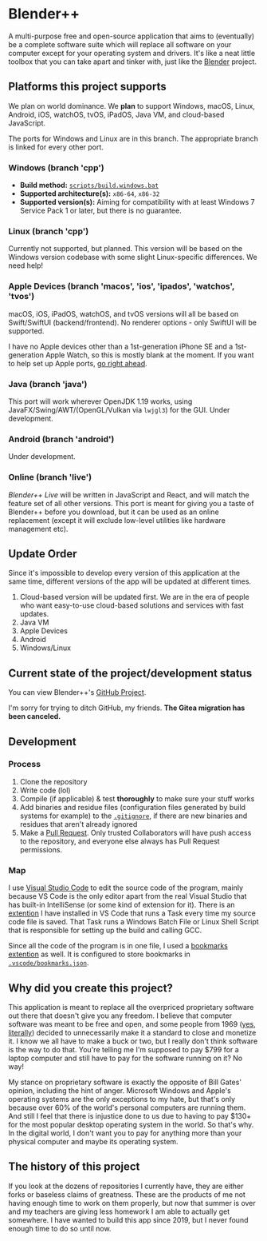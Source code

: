 # Blender++
A multi-purpose free and open-source application that aims to (eventually) be a complete software suite which will replace all software on your computer except for your operating system and drivers. It's like a neat little toolbox that you can take apart and tinker with, just like the [Blender](https://www.blender.org/) project.

## Platforms this project supports
We plan on world dominance. We **plan** to support Windows, macOS, Linux, Android, iOS, watchOS, tvOS, iPadOS, Java VM, and cloud-based JavaScript.

The ports for Windows and Linux are in this branch. The appropriate branch is linked for every other port.

### Windows (branch 'cpp')
* **Build method:** [`scripts/build.windows.bat`](https://github.com/HackerDaGreat57/bpp/blob/main/scripts/build.windows.bat)
* **Supported architecture(s):** `x86-64`, `x86-32`
* **Supported version(s):** Aiming for compatibility with at least Windows 7 Service Pack 1 or later, but there is no guarantee.

### Linux (branch 'cpp')
Currently not supported, but planned. This version will be based on the Windows version codebase with some slight Linux-specific differences. We need help!

### Apple Devices (branch 'macos', 'ios', 'ipados', 'watchos', 'tvos')
macOS, iOS, iPadOS, watchOS, and tvOS versions will all be based on Swift/SwiftUI (backend/frontend). No renderer options - only SwiftUI will be supported.

I have no Apple devices other than a 1st-generation iPhone SE and a 1st-generation Apple Watch, so this is mostly blank at the moment. If you want to help set up Apple ports, [go right ahead](https://github.com/HackerDaGreat57/bpp/pulls).

### Java (branch 'java')
This port will work wherever OpenJDK 1.19 works, using JavaFX/Swing/AWT/(OpenGL/Vulkan via `lwjgl3`) for the GUI. Under development.

### Android (branch 'android')
Under development.

### Online (branch 'live')
*Blender++ Live* will be written in JavaScript and React, and will match the feature set of all other versions. This port is meant for giving you a taste of Blender++ before you download, but it can be used as an online replacement (except it will exclude low-level utilities like hardware management etc).

## Update Order
Since it's impossible to develop every version of this application at the same time, different versions of the app will be updated at different times.
1. Cloud-based version will be updated first. We are in the era of people who want easy-to-use cloud-based solutions and services with fast updates.
2. Java VM
3. Apple Devices
4. Android
5. Windows/Linux

## Current state of the project/development status
You can view Blender++'s [GitHub Project](https://github.com/users/HackerDaGreat57/projects/2).

I'm sorry for trying to ditch GitHub, my friends. **The Gitea migration has been canceled.**

## Development
### Process
1. Clone the repository
2. Write code (lol)
3. Compile (if applicable) & test **thoroughly** to make sure your stuff works
4. Add binaries and residue files (configuration files generated by build systems for example) to the [`.gitignore`](https://github.com/HackerDaGreat57/bpp/blob/main/.gitignore), if there are new binaries and residues that aren't already ignored
5. Make a [Pull Request](https://github.com/HackerDaGreat57/bpp/pulls). Only trusted Collaborators will have push access to the repository, and everyone else always has Pull Request permissions.

### Map
I use [Visual Studio Code](https://github.com/microsoft/vscode) to edit the source code of the program, mainly because VS Code is the only editor apart from the real Visual Studio that has built-in IntelliSense (or some kind of extension for it). There is an [extention](https://github.com/wk-j/vscode-save-and-run) I have installed in VS Code that runs a Task every time my source code file is saved. That Task runs a Windows Batch File or Linux Shell Script that is responsible for setting up the build and calling GCC.

Since all the code of the program is in one file, I used a [bookmarks extention](https://github.com/alefragnani/vscode-bookmarks) as well. It is configured to store bookmarks in [`.vscode/bookmarks.json`](https://github.com/HackerDaGreat57/bpp/blob/main/.vscode/bookmarks.json).

## Why did you create this project?
This application is meant to replace all the overpriced proprietary software out there that doesn't give you any freedom. I believe that computer software was meant to be free and open, and some people from 1969 ([yes, literally](https://en.wikipedia.org/wiki/Proprietary_software#Origin)) decided to unnecessarily make it a standard to close and monetize it. I know we all have to make a buck or two, but I really don't think software is the way to do that. You're telling me I'm supposed to pay $799 for a laptop computer and still have to pay for the software running on it? No way!

My stance on proprietary software is exactly the opposite of Bill Gates' opinion, including the hint of anger. Microsoft Windows and Apple's operating systems are the only exceptions to my hate, but that's only because over 60% of the world's personal computers are running them. And still I feel that there is injustice done to us due to having to pay $130+ for the most popular desktop operating system in the world. So that's why. In the digital world, I don't want you to pay for anything more than your physical computer and maybe its operating system.

## The history of this project
If you look at the dozens of repositories I currently have, they are either forks or baseless claims of greatness. These are the products of me not having enough time to work on them properly, but now that summer is over and my teachers are giving less homework I am able to actually get somewhere. I have wanted to build this app since 2019, but I never found enough time to do so until now.
